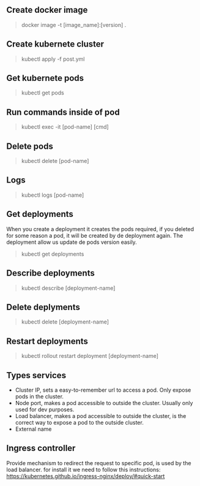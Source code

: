 ## Create docker image
> docker image -t [image_name]:[version] . 

## Create kubernete cluster
> kubectl apply -f post.yml

## Get kubernete pods 
> kubectl get pods 

## Run commands inside of pod 
> kubectl exec -it [pod-name] [cmd] 

## Delete pods 
> kubectl delete [pod-name]

## Logs 
>  kubectl logs [pod-name]

## Get deployments
When you create a deployment it creates the pods required, if you deleted for some reason a pod, it will be created by de deployment again. The deployment allow us update de pods version easily. 
> kubectl get deployments 

## Describe deployments 
> kubectl describe [deployment-name]

## Delete deplyments 
> kubectl delete [deployment-name]

## Restart deployments 
> kubectl rollout restart deployment [deployment-name]

## Types services

- Cluster IP, sets a easy-to-remember url to access a pod. Only expose pods in the cluster.
- Node port, makes a pod accessible to outside the cluster. Usually only used for dev purposes.
- Load balancer, makes a pod accessible to outside the cluster, is the correct way to expose a pod to the outside cluster. 
- External name

## Ingress controller 
Provide mechanism to redirect the request to specific pod, is used by the load balancer. 
for install it we need to follow this instructions: https://kubernetes.github.io/ingress-nginx/deploy/#quick-start 